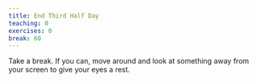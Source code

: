 ```yaml
---
title: End Third Half Day
teaching: 0
exercises: 0
break: 60
---
```


Take a break. If you can, move around and look at something away from your screen to give your eyes a rest.


